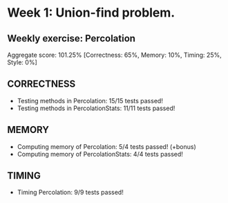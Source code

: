 # Week 1: Union-find problem.

## Weekly exercise: Percolation

Aggregate score: 101.25% [Correctness: 65%, Memory: 10%, Timing: 25%, Style: 0%]

## CORRECTNESS

* Testing methods in Percolation: 15/15 tests passed!
* Testing methods in PercolationStats: 11/11 tests passed!

## MEMORY

* Computing memory of Percolation: 5/4 tests passed! (+bonus)
* Computing memory of PercolationStats: 4/4 tests passed!

## TIMING

* Timing Percolation: 9/9 tests passed!